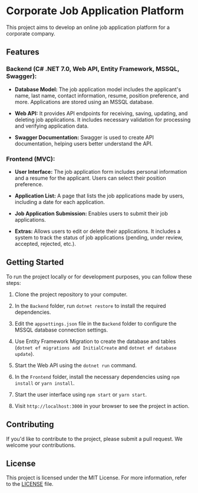 # Corporate Job Application Platform

This project aims to develop an online job application platform for a corporate company.

## Features

### Backend (C# .NET 7.0, Web API, Entity Framework, MSSQL, Swagger):

- **Database Model:** The job application model includes the applicant's name, last name, contact information, resume, position preference, and more. Applications are stored using an MSSQL database.

- **Web API:** It provides API endpoints for receiving, saving, updating, and deleting job applications. It includes necessary validation for processing and verifying application data.

- **Swagger Documentation:** Swagger is used to create API documentation, helping users better understand the API.

### Frontend (MVC):

- **User Interface:** The job application form includes personal information and a resume for the applicant. Users can select their position preference.

- **Application List:** A page that lists the job applications made by users, including a date for each application.

- **Job Application Submission:** Enables users to submit their job applications.

- **Extras:** Allows users to edit or delete their applications. It includes a system to track the status of job applications (pending, under review, accepted, rejected, etc.).

## Getting Started

To run the project locally or for development purposes, you can follow these steps:

1. Clone the project repository to your computer.

2. In the `Backend` folder, run `dotnet restore` to install the required dependencies.

3. Edit the `appsettings.json` file in the `Backend` folder to configure the MSSQL database connection settings.

4. Use Entity Framework Migration to create the database and tables (`dotnet ef migrations add InitialCreate` and `dotnet ef database update`).

5. Start the Web API using the `dotnet run` command.

6. In the `Frontend` folder, install the necessary dependencies using `npm install` or `yarn install`.

7. Start the user interface using `npm start` or `yarn start`.

8. Visit `http://localhost:3000` in your browser to see the project in action.

## Contributing

If you'd like to contribute to the project, please submit a pull request. We welcome your contributions.

## License

This project is licensed under the MIT License. For more information, refer to the [LICENSE](LICENSE) file.
